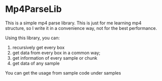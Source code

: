 # Mp4ParseLib

This is a simple mp4 parse library. This is just for me learning mp4 structure, so I write it in a convenience way, not for the best performance.

Using this library, you can:

1. recursively get every box
2. get data from every box in a common way;
3. get information of every sample or chunk
4. get data of any sample

You can get the usage from sample code under samples
